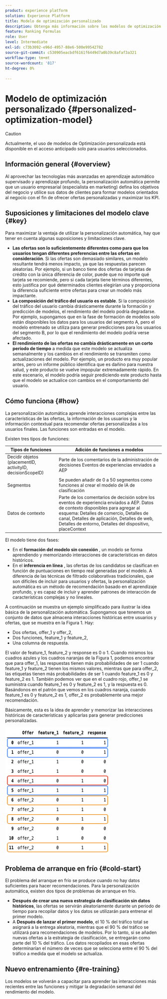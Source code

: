 ```yaml
---
product: experience platform
solution: Experience Platform
title: Modelo de optimización personalizado
description: Obtenga más información sobre los modelos de optimización personalizados
feature: Ranking Formulas
role: User
level: Intermediate
exl-id: c73b3092-e96d-4957-88e6-500e99542782
source-git-commit: c530905eacbdf6161f6449d7a0b39c8afaf3a321
workflow-type: tm+mt
source-wordcount: '817'
ht-degree: 0%

---
```


# Modelo de optimización personalizado {#personalized-optimization-model}

>[!CAUTION]
>
>Actualmente, el uso de modelos de Optimización personalizada está disponible en el acceso anticipado solo para usuarios seleccionados.

## Información general {#overview}

Al aprovechar las tecnologías más avanzadas en aprendizaje automático supervisado y aprendizaje profundo, la personalización automática permite que un usuario empresarial (especialista en marketing) defina los objetivos del negocio y utilice sus datos de clientes para formar modelos orientados al negocio con el fin de ofrecer ofertas personalizadas y maximizar los KPI.

## Suposiciones y limitaciones del modelo clave {#key}

Para maximizar la ventaja de utilizar la personalización automática, hay que tener en cuenta algunas suposiciones y limitaciones clave.

* **Las ofertas son lo suficientemente diferentes como para que los usuarios tengan diferentes preferencias entre las ofertas en consideración**. Si las ofertas son demasiado similares, un modelo resultante tendrá menos impacto, ya que las respuestas parecen aleatorias.
Por ejemplo, si un banco tiene dos ofertas de tarjetas de crédito con la única diferencia de color, puede que no importe qué tarjeta se recomiende, pero si cada tarjeta tiene términos diferentes, esto justifica por qué determinados clientes elegirían una y proporciona la diferencia suficiente entre ofertas para crear un modelo más impactante.
* **La composición del tráfico del usuario es estable**. Si la composición del tráfico del usuario cambia drásticamente durante la formación y predicción de modelos, el rendimiento del modelo podría degradarse. Por ejemplo, supongamos que en la fase de formación de modelos solo están disponibles los datos para los usuarios del segmento A, pero el modelo entrenado se utiliza para generar predicciones para los usuarios del segmento B, por lo que el rendimiento del modelo podría verse afectado.
* **El rendimiento de las ofertas no cambia drásticamente en un corto período de tiempo** a medida que este modelo se actualiza semanalmente y los cambios en el rendimiento se transmiten como actualizaciones del modelo. Por ejemplo, un producto era muy popular antes, pero un informe público identifica que es dañino para nuestra salud, y este producto se vuelve impopular extremadamente rápido. En este escenario, el modelo podría seguir prediciendo este producto hasta que el modelo se actualice con cambios en el comportamiento del usuario.

## Cómo funciona {#how}

La personalización automática aprende interacciones complejas entre las características de las ofertas, la información de los usuarios y la información contextual para recomendar ofertas personalizadas a los usuarios finales. Las funciones son entradas en el modelo.

Existen tres tipos de funciones:

| Tipos de funciones | Adición de funciones a modelos |
|--------------|----------------------------|
| Decidir objetos (placementID, activityID, decisionScopeID) | Parte de los comentarios de la administración de decisiones Eventos de experiencias enviados a AEP |
| Segmentos | Se pueden añadir de 0 a 50 segmentos como funciones al crear el modelo de IA de clasificación |
| Datos de contexto | Parte de los comentarios de decisión sobre los eventos de experiencia enviados a AEP. Datos de contexto disponibles para agregar al esquema: Detalles de comercio, Detalles de canal, Detalles de aplicación, Detalles de web, Detalles de entorno, Detalles del dispositivo, placeContext |

El modelo tiene dos fases:

* En el **formación del modelo sin conexión** , un modelo se forma aprendiendo y memorizando interacciones de características en datos históricos.
* En el **inferencia en línea** , las ofertas de los candidatos se clasifican en función de puntuaciones en tiempo real generadas por el modelo. A diferencia de las técnicas de filtrado colaborativas tradicionales, que son difíciles de incluir para usuarios y ofertas, la personalización automática es un método de recomendación basado en el aprendizaje profundo, y es capaz de incluir y aprender patrones de interacción de características complejas y no lineales.

A continuación se muestra un ejemplo simplificado para ilustrar la idea básica de la personalización automática. Supongamos que tenemos un conjunto de datos que almacena interacciones históricas entre usuarios y ofertas, que se muestra en la Figura 1. Hay:
* Dos ofertas, offer_1 y offer_2,
* Dos funciones, feature_1 y feature_2,
* Una columna de respuesta.

El valor de feature_1, feature_2 y response es 0 o 1. Cuando miramos los cuadros azules y los cuadros naranjas de la Figura 1, podemos encontrar que para offer_1, las respuestas tienen más probabilidades de ser 1 cuando feature_1 y feature_2 tienen los mismos valores, mientras que para offer_2, las etiquetas tienen más probabilidades de ser 1 cuando feature_1 es 0 y feature_2 es 1. También podemos ver que en el cuadro rojo, offer_1 se suministra cuando feature_1 es 0 y feature_2 es 1, y la respuesta es 0. Basándonos en el patrón que vemos en los cuadros naranja, cuando feature_1 es 0 y feature_2 es 1, offer_2 es probablemente una mejor recomendación.

Básicamente, esta es la idea de aprender y memorizar las interacciones históricas de características y aplicarlas para generar predicciones personalizadas.

![](../assets/perso-ranking-schema.png)

## Problema de arranque en frío {#cold-start}

El problema del arranque en frío se produce cuando no hay datos suficientes para hacer recomendaciones. Para la personalización automática, existen dos tipos de problemas de arranque en frío.

* **Después de crear una nueva estrategia de clasificación sin datos históricos**, las ofertas se servirán aleatoriamente durante un periodo de tiempo para recopilar datos y los datos se utilizarán para entrenar el primer modelo.
* A **Después de lanzar el primer modelo**, el 10 % del tráfico total se asignará a la entrega aleatoria, mientras que el 90 % del tráfico se utilizará para recomendaciones de modelos. Por lo tanto, si se añaden nuevas ofertas a la estrategia de clasificación, se entregarán como parte del 10 % del tráfico. Los datos recopilados en esas ofertas determinarían el número de veces que se selecciona entre el 90 % del tráfico a medida que el modelo se actualiza.

## Nuevo entrenamiento {#re-training}

Los modelos se volverán a capacitar para aprender las interacciones más recientes entre las funciones y mitigar la degradación semanal del rendimiento del modelo.
